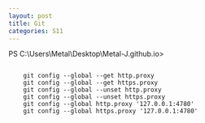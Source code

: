 ```yaml
---
layout: post
title: Git
categories: S11
---
```


PS C:\Users\Metal\Desktop\Metal-J.github.io> 

<pre><code class="language-powershell">
    git config --global --get http.proxy
    git config --global --get https.proxy
    git config --global --unset http.proxy
    git config --global --unset https.proxy
    git config --global http.proxy '127.0.0.1:4780'
    git config --global https.proxy '127.0.0.1:4780'
</code></pre>